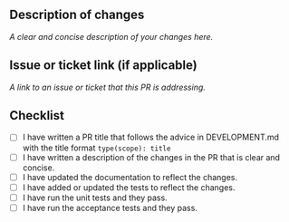 ## Description of changes

*A clear and concise description of your changes here.*

## Issue or ticket link (if applicable)

*A link to an issue or ticket that this PR is addressing.*

## Checklist

- [ ] I have written a PR title that follows the advice in DEVELOPMENT.md with the title format `type(scope): title`
- [ ] I have written a description of the changes in the PR that is clear and concise.
- [ ] I have updated the documentation to reflect the changes.
- [ ] I have added or updated the tests to reflect the changes.
- [ ] I have run the unit tests and they pass.
- [ ] I have run the acceptance tests and they pass.
